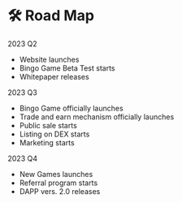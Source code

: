 # 🛠 Road Map

2023 Q2

* Website launches
* Bingo Game Beta Test starts
* Whitepaper  releases

2023 Q3

* Bingo Game officially launches
* Trade and earn mechanism  officially launches
* Public sale starts
* Listing on DEX starts
* Marketing starts

2023 Q4

* New Games  launches
* Referral program starts
* DAPP vers. 2.0 releases



